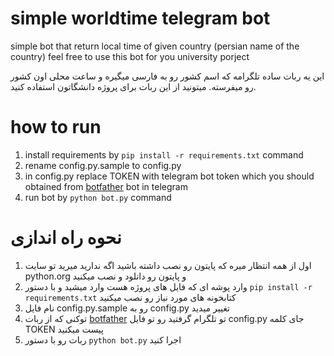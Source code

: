 # simple worldtime telegram bot
simple bot that return local time of given country (persian name of the country)
feel free to use this bot for you university porject

این یه ربات ساده تلگرامه که اسم کشور رو به فارسی میگیره و ساعت محلی اون کشور رو میفرسته. 
میتونید از این ربات برای پروژه دانشگاتون استفاده کنید.

# how to run
1. install requirements by `pip install -r requirements.txt` command
2. rename config.py.sample to config.py
3. in config.py replace TOKEN with telegram bot token which you should obtained from [botfather](https://t.me/BotFather) bot in telegram 
4. run bot by `python bot.py` command

# نحوه راه اندازی
1. اول از همه انتظار میره که پایتون رو نصب داشته باشید اگه ندارید میرید تو سایت python.org و پایتون رو دانلود و نصب میکنید
2. وارد پوشه ای که فایل های پروژه هست وارد میشید و با دستور `pip install -r requirements.txt` کتابخونه های مورد نیاز رو نصب میکنید
3. نام فایل config.py.sample رو به config.py تغییر میدید
4. توکنی که از ربات [botfather](https://t.me/BotFather) تو تلگرام گرفتید رو تو فایل config.py جای کلمه TOKEN پیست میکنید
5. ربات رو با دستور `python bot.py` اجرا کنید
